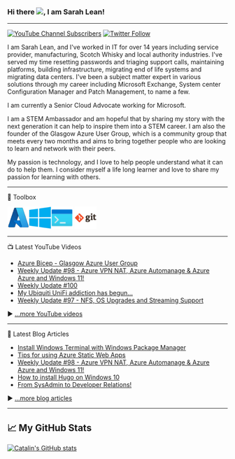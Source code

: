 ### Hi there <img src="https://raw.githubusercontent.com/MartinHeinz/MartinHeinz/master/wave.gif" width="30px">, I am Sarah Lean!

---

[![YouTube Channel Subscribers](https://img.shields.io/youtube/channel/subscribers/UCQ8U53KvEX2JuCe48MxmV3Q?label=People%20subscribed%20to%20my%20YouTube%20channel&style=social)](https://www.youtube.com/techielass?sub_confirmation=1) [![Twitter Follow](https://img.shields.io/twitter/follow/techielass?label=Twitter%20Followers&style=social)](https://twitter.com/intent/follow?screen_name=techielass)

I am Sarah Lean, and I've worked in IT for over 14 years including service provider, manufacturing, Scotch Whisky and local authority industries. I've served my time resetting passwords and triaging support calls, maintaining platforms, building infrastructure, migrating end of life systems and migrating data centers. I've been a subject matter expert in various solutions through my career including Microsoft Exchange, System center Configuration Manager and Patch Management, to name a few.

I am currently a Senior Cloud Advocate working for Microsoft.

I am a STEM Ambassador and am hopeful that by sharing my story with the next generation it can help to inspire them into a STEM career. I am also the founder of the Glasgow Azure User Group, which is a community group that meets every two months and aims to bring together people who are looking to learn and network with their peers.

My passion is technology, and I love to help people understand what it can do to help them. I consider myself a life long learner and love to share my passion for learning with others.

---

🧰 Toolbox

<img src="https://github.com/weeyin83/weeyin83/blob/main/icons/azure.jpg" alt="Azure" width="50" height="50"/><img src="https://github.com/weeyin83/weeyin83/blob/main/icons/windows-logo.png" alt="Microsoft Windows" width="50" height="50"/><img src="https://github.com/weeyin83/weeyin83/blob/main/icons/powershell.svg" alt="PowerShell" width="50" height="50"/> <img src="https://github.com/devicons/devicon/blob/master/icons/git/git-original-wordmark.svg" alt="Git" width="50" height="50"/>

---
📺 Latest YouTube Videos
<!-- YOUTUBE-VIDEOS-LIST:START -->
- [Azure Bicep - Glasgow Azure User Group](https://www.youtube.com/watch?v=UQcDqV2DBbc)
- [Weekly Update #98 - Azure VPN NAT, Azure Automanage & Azure Azure and Windows 11!](https://www.youtube.com/watch?v=9OPuLC_vPp0)
- [Weekly Update #100](https://www.youtube.com/watch?v=XvIwigKwobw)
- [My Ubiquiti UniFi addiction has begun...](https://www.youtube.com/watch?v=9YgFaLAa2ig)
- [Weekly Update #97 -  NFS, OS Upgrades and Streaming Support](https://www.youtube.com/watch?v=iAh3wXh7Gkg)
<!-- YOUTUBE-VIDEOS-LIST:END -->

 ▶ [...more YouTube videos](https://www.youtube.com/channel/techielass?sub_confirmation=1)

---

📘 Latest Blog Articles

<!-- BLOG-POST-LIST:START -->
- [Install Windows Terminal with Windows Package Manager](https://www.techielass.com/install-windows-terminal-with-windows-package-manager/)
- [Tips for using Azure Static Web Apps](https://www.techielass.com/tips-for-using-azure-static-web-apps/)
- [Weekly Update #98 - Azure VPN NAT, Azure Automanage & Azure Azure and Windows 11!](https://www.techielass.com/weekly-update-98/)
- [How to install Hugo on Windows 10](https://www.techielass.com/how-to-install-hugo-on-windows-10/)
- [From SysAdmin to Developer Relations!](https://www.techielass.com/from-sysadmin-to-developer-relations/)
<!-- BLOG-POST-LIST:END -->

▶ [...more blog articles](https://www.techielass.com)

---

## &#x1f4c8; My GitHub Stats

[![Catalin's GitHub stats](https://github-readme-stats.vercel.app/api?username=weeyin83&theme=radical)](https://github.com/anuraghazra/github-readme-stats)
